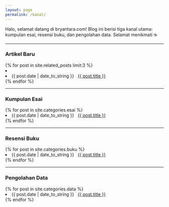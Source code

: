 ```yaml
---
layout: page
permalink: /kanal/
---
```

Halo, selamat datang di bryantara.com! Blog ini berisi tiga kanal utama: kumpulan esai, resensi buku, dan pengolahan data. Selamat menikmati ☕

***

<h3>Artikel Baru</h3>
            {% for post in site.related_posts limit:3 %}
                  <li>
                  <li><span>{{ post.date | date_to_string }}</span> &nbsp; <a href="{{ post.url }}">{{ post.title }}</a></li>
                  </li>
            {% endfor %}

***

<h3>Kumpulan Esai</h3>
{% for post in site.categories.esai %}
 <li><span>{{ post.date | date_to_string }}</span> &nbsp; <a href="{{ post.url }}">{{ post.title }}</a></li>
{% endfor %}

***

<h3>Resensi Buku</h3>
{% for post in site.categories.buku %}
 <li><span>{{ post.date | date_to_string }}</span> &nbsp; <a href="{{ post.url }}">{{ post.title }}</a></li>
{% endfor %}

***

<h3>Pengolahan Data</h3>
{% for post in site.categories.data %}
 <li><span>{{ post.date | date_to_string }}</span> &nbsp; <a href="{{ post.url }}">{{ post.title }}</a></li>
{% endfor %}
